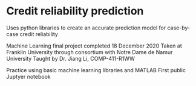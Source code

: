 # Credit reliability prediction
 Uses python libraries to create an accurate prediction model for case-by-case credit reliability

Machine Learning final project completed 18 December 2020
Taken at Franklin University through consortium with Notre Dame de Namur University
Taught by Dr. Jiang Li, COMP-411-R1WW

Practice using basic machine learning libraries and MATLAB
First public Juptyer notebook
